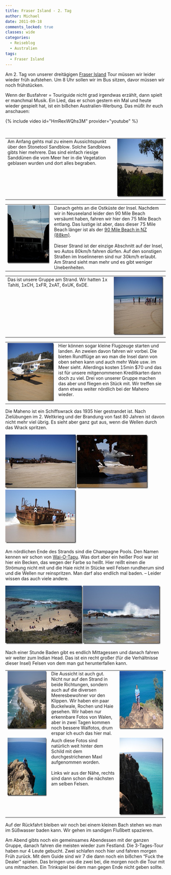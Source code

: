 ```yaml
---
title: Fraser Island - 2. Tag
author: Michael
date: 2011-09-18
comments_locked: true
classes: wide
categories:
  - Reiseblog
  - Australien
tags:
  - Fraser Island
---
```


<p>Am 2. Tag von unserer dreitägigen <a href="http://de.wikipedia.org/wiki/Fraser_Island">Fraser Island</a> Tour müssen wir leider wieder früh aufstehen. Um 8 Uhr sollen wir im Bus sitzen, davor müssen wir noch frühstücken.</p>  <p>Wenn der Busfahrer = Touriguide nicht grad irgendwas erzählt, dann spielt er manchmal Musik. Ein Lied, das er schon gestern ein Mal und heute wieder gespielt hat, ist ein bißchen Australien-Werbung. Das müßt ihr euch anschauen:</p>  {% include video id="HmRexWQhs3M" provider="youtube" %}  <p>&#160;</p>  <table border="0" cellspacing="0" cellpadding="2" width="672"><tbody>     <tr>       <td valign="top" width="450">Am Anfang gehts mal zu einem Aussichtspunkt über den Stonetool Sandblow. Solche Sandblows gibts hier mehrere. Das sind einfach riesige Sanddünen die vom Meer her in die Vegetation geblasen wurden und dort alles begraben.</td>        <td valign="top" width="220"><a href="/assets/images/2011/09/DSCN2480.jpg"><img src="/assets/images/2011/09/DSCN2480_thumb.jpg" width="244" height="184" alt="DSCN2480" border="0" /></a></td>     </tr>   </tbody></table>  <table border="0" cellspacing="0" cellpadding="2" width="672"><tbody>     <tr>       <td valign="top" width="200"><a href="/assets/images/2011/09/DSCN2483.jpg"><img src="/assets/images/2011/09/DSCN2483_thumb.jpg" width="244" height="184" alt="DSCN2483" border="0" /></a></td>        <td valign="top" width="470">Danach gehts an die Ostküste der Insel. Nachdem wir in Neuseeland leider den 90 Mile Beach versäumt haben, fahren wir hier den 75 Mile Beach entlang. Das lustige ist aber, dass dieser 75 Mile Beach länger ist als der <a href="http://de.wikipedia.org/wiki/Ninety_Mile_Beach_%28Neuseeland%29">90 Mile Beach in NZ (88km)</a>.          <br />          <br />Dieser Strand ist der einzige Abschnitt auf der Insel, wo Autos 80km/h fahren dürfen. Auf den sonstigen Straßen im Inselinneren sind nur 30km/h erlaubt. Am Strand sieht man mehr und es gibt weniger Unebenheiten.</td>     </tr>   </tbody></table>  <table border="0" cellspacing="0" cellpadding="2" width="672"><tbody>     <tr>       <td valign="top" width="443">Das ist unsere Gruppe am Strand. Wir hatten 1x Tahiti, 1xCH, 1xFR, 2xAT, 6xUK, 6xDE.</td>        <td valign="top" width="227"><a href="/assets/images/2011/09/DSCN2497.jpg"><img src="/assets/images/2011/09/DSCN2497_thumb.jpg" width="244" height="184" alt="DSCN2497" border="0" /></a></td>     </tr>   </tbody></table>  <table border="0" cellspacing="0" cellpadding="2" width="672"><tbody>     <tr>       <td valign="top" width="223"><a href="/assets/images/2011/09/DSCN2498.jpg"><img src="/assets/images/2011/09/DSCN2498_thumb.jpg" width="244" height="184" alt="DSCN2498" border="0" /></a></td>        <td valign="top" width="447">Hier können sogar kleine Flugzeuge starten und landen. An zweien davon fahren wir vorbei. Die bieten Rundflüge an wo man die Insel dann von oben sehen kann und auch mehr Wale usw. im Meer sieht. Allerdings kosten 15min $70 und das ist für unsere mitgenommenen Kreditkarten dann doch zu viel. Drei von unserer Gruppe machen das aber und fliegen ein Stück mit. Wir treffen sie dann etwas weiter nördlich bei der Maheno wieder.</td>     </tr>   </tbody></table>  <p>Die Maheno ist ein Schiffswrack das 1935 hier gestrandet ist. Nach Zielübungen im 2. Weltkrieg und der Brandung von fast 80 Jahren ist davon nicht mehr viel übrig. Es sieht aber ganz gut aus, wenn die Wellen durch das Wrack spritzen.</p>  <p><a href="/assets/images/2011/09/DSCN2513.jpg"><img src="/assets/images/2011/09/DSCN2513_thumb.jpg" width="225" height="170" alt="DSCN2513" border="0" /></a><a href="/assets/images/2011/09/DSCN2543.jpg"><img src="/assets/images/2011/09/DSCN2543_thumb.jpg" width="224" height="169" alt="DSCN2543" border="0" /></a><a href="/assets/images/2011/09/DSCN2548.jpg"><img src="/assets/images/2011/09/DSCN2548_thumb.jpg" width="223" height="169" alt="DSCN2548" border="0" /></a></p>  <p>Am nördlichen Ende des Strands sind die Champagne Pools. Den Namen kennen wir schon von <a href="/reiseblog/neuseeland/Polynesian-Spa-und-Wai-O-Tapu/">Wai-O-Tapu</a>. Was dort aber ein heißer Pool war ist hier ein Becken, das wegen der Farbe so heißt. Hier reißt einen die Strömung nicht mit und die Haie nicht in Stücke weil Felsen rundherum sind und die Wellen nur reinspritzen. Man darf also endlich mal baden. – Leider wissen das auch viele andere.</p>                  <p><a href="/assets/images/2011/09/DSCN2557.jpg"><img src="/assets/images/2011/09/DSCN2557_thumb.jpg" width="244" height="184" alt="DSCN2557" border="0" /></a><a href="/assets/images/2011/09/DSCN2566.jpg"><img src="/assets/images/2011/09/DSCN2566_thumb.jpg" width="244" height="184" alt="DSCN2566" border="0" /></a></p>  <p>Nach einer Stunde Baden gibt es endlich Mittagessen und danach fahren wir weiter zum Indian Head. Das ist ein recht großer (für die Verhältnisse dieser Insel) Felsen von dem man gut herunterfallen kann.</p>  <table border="0" cellspacing="0" cellpadding="2" width="674"><tbody>     <tr>       <td valign="top" width="200"><a href="/assets/images/2011/09/DSCN2596.jpg"><img src="/assets/images/2011/09/DSCN2596_thumb.jpg" width="244" height="184" alt="DSCN2596" border="0" /></a></td>        <td valign="top" width="248">Die Aussicht ist auch gut. Nicht nur auf den Strand in beide Richtungen, sondern auch auf die diversen Meeresbewohner vor den Klippen. Wir haben ein paar Buckelwale, Rochen und Haie gesehen. Wir haben nur erkennbare Fotos von Walen, aber in zwei Tagen kommen noch bessere Walfotos, drum erspar ich euch das hier mal.</td>        <td valign="top" width="224"><a href="/assets/images/2011/09/DSCN2642.jpg"><img src="/assets/images/2011/09/DSCN2642_thumb.jpg" width="244" height="184" alt="DSCN2642" border="0" /></a></td>     </tr>      <tr>       <td valign="top" width="200"><a href="/assets/images/2011/09/DSCN2638.jpg"><img src="/assets/images/2011/09/DSCN2638_thumb.jpg" width="244" height="184" alt="DSCN2638" border="0" /></a></td>        <td valign="top" width="248">Auch diese Fotos sind natürlich weit hinter dem Schild mit dem durchgestrichenen Maxl aufgenommen worden.         <br />          <br />Links wir aus der Nähe, rechts sind dann schon die nächsten am selben Felsen.</td>        <td valign="top" width="224"><a href="/assets/images/2011/09/DSCN2643.jpg"><img src="/assets/images/2011/09/DSCN2643_thumb.jpg" width="184" height="244" alt="DSCN2643" border="0" /></a></td>     </tr>   </tbody></table>  <p>Auf der Rückfahrt bleiben wir noch bei einem kleinen Bach stehen wo man im Süßwasser baden kann. Wir gehen im sandigen Flußbett spazieren.</p>  <p>Am Abend gibts noch ein gemeinsames Abendessen mit der ganzen Gruppe, danach fahren die meisten wieder zum Festland. Die 3-Tages-Tour haben nur 4 Leute gebucht. Zwei schlafen noch hier und fahren morgen Früh zurück. Mit dem Guide sind wir 7 die dann noch ein bißchen “Fuck the Dealer” spielen. Das bringen uns die zwei bei, die morgen noch die Tour mit uns mitmachen. Ein Trinkspiel bei dem man gegen Ende nicht geben sollte.</p>
